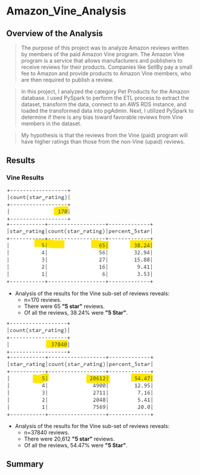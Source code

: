 # Amazon_Vine_Analysis

## Overview of the Analysis
> The purpose of this project was to analyze Amazon reviews written by members of the paid Amazon Vine program. The Amazon Vine program is a service that allows manufacturers and publishers to receive reviews for their products. Companies like SellBy pay a small fee to Amazon and provide products to Amazon Vine members, who are then required to publish a review.

> In this project, I analyzed the category Pet Products for the Amazon database. I used PySpark to perform the ETL process to extract the dataset, transform the data, connect to an AWS RDS instance, and loaded the transformed data into pgAdmin. Next, I utilized PySpark to determine if there is any bias toward favorable reviews from Vine members in the dataset.

> My hypothesis is that the reviews from the Vine (paid) program will have higher ratings than those from the non-Vine (upaid) reviews. 

## Results
### Vine Results

![](Resources/vine_star_count.png)![](Resources/vine_star_summary.png)
* Analysis of the results for the Vine sub-set of reviews reveals:
  * n=170 reviews.
  * There were 65 **"5 star"** reviews.
  * Of all the reviews, 38.24% were **"5 Star"**.

![](Resources/nonvine_star_count.png)![](Resources/nonvine_star_summary.png)
* Analysis of the results for the Vine sub-set of reviews reveals:
  * n=37840 reviews.
  * There were 20,612 **"5 star"** reviews.
  * Of all the reviews, 54.47% were **"5 Star"**.
  
## Summary
